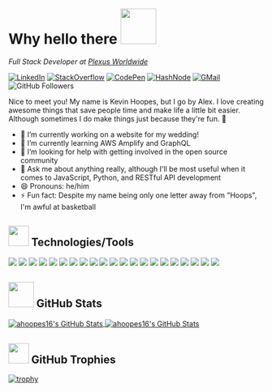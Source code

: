 # Why hello there <img src="https://media.giphy.com/media/gM5qFksULw54NMWyry/giphy.gif" width="70">
*Full Stack Developer at [Plexus Worldwide](https://plexusworldwide.com/)*

[![LinkedIn](https://img.shields.io/badge/-LINKEDIN-blue?style=for-the-badge&logo=linkedin&logoColor=white&link=https://www.linkedin.com/in/kevin-alex-hoopes/)](https://www.linkedin.com/in/kevin-alex-hoopes/)
[![StackOverflow](https://img.shields.io/badge/-STACKOVERFLOW-orange?style=for-the-badge&logo=stack-overflow&logoColor=white&color=FE7A16&link=https://stackoverflow.com/users/14123656/kevin-hoopes)](https://stackoverflow.com/users/14123656/kevin-hoopes)
[![CodePen](https://img.shields.io/badge/-CODEPEN-black?style=for-the-badge&logo=codepen&logoColor=white&color=000000&link=https://codepen.io/ahoopes16)](https://codepen.io/ahoopes16)
[![HashNode](https://img.shields.io/badge/-HASHNODE-blue?style=for-the-badge&logo=hashnode&logoColor=white&color=2962FF&link=https://hashnode.com/@ahoopes16)](https://hashnode.com/@ahoopes16)
[![GMail](https://img.shields.io/badge/-GMAIL-orange?style=for-the-badge&logo=gmail&logoColor=white&color=EA4335&link=mailto:kevin.alex.hoopes@gmail.com)](mailto:kevin.alex.hoopes@gmail.com)
<br>
![GitHub Followers](https://img.shields.io/github/followers/ahoopes16?label=Follow&style=social)
<br>

Nice to meet you! My name is Kevin Hoopes, but I go by Alex. I love creating awesome things that save people time and make life a little bit easier. Although sometimes I do make things just because they're fun. 🥳

- 🔭 I’m currently working on a website for my wedding!
- 🌱 I’m currently learning AWS Amplify and GraphQL
- 🤔 I’m looking for help with getting involved in the open source community
- 💬 Ask me about anything really, although I'll be most useful when it comes to JavaScript, Python, and RESTful API development
- 😄 Pronouns: he/him
- ⚡ Fun fact: Despite my name being only one letter away from "Hoops", I'm awful at basketball

## <img src="https://media.giphy.com/media/hPi8NCRZJjfMP8HAU2/giphy.gif" width="40"> Technologies/Tools
![](https://img.shields.io/badge/OS-iOS-informational?style=flat-square&logo=apple&logoColor=white&color=6aa6f8)
![](https://img.shields.io/badge/OS-Windows-informational?style=flat-square&logo=windows&logoColor=white&color=00afef)
![](https://img.shields.io/badge/Editor-VS_Code-informational?style=flat-square&logo=visual-studio-code&logoColor=white&color=0179cb)
![](https://img.shields.io/badge/Tool-Ansible-informational?style=flat-square&logo=ansible&logoColor=white&color=EE0000)
![](https://img.shields.io/badge/Tool-Postman-informational?style=flat-square&logo=postman&logoColor=white&color=FF6C37)
![](https://img.shields.io/badge/Tool-Jira-informational?style=flat-square&logo=jira&logoColor=white&color=0052CC)
![](https://img.shields.io/badge/Tool-Jenkins-informational?style=flat-square&logo=jenkins&logoColor=white&color=D24939)
![](https://img.shields.io/badge/Tool-Opsgenie-informational?style=flat-square&logo=opsgenie&logoColor=white&color=172B4D)
![](https://img.shields.io/badge/Tool-AWS_Amplify-informational?style=flat-square&logo=aws-amplify&logoColor=white&color=ff8f00)
![](https://img.shields.io/badge/Database-MongoDB-informational?style=flat-square&logo=mongodb&logoColor=white&color=47A248)
![](https://img.shields.io/badge/Database-PostgreSQL-informational?style=flat-square&logo=postgresql&logoColor=white&color=336791)
![](https://img.shields.io/badge/Code-HTML5-informational?style=flat-square&logo=html5&logoColor=white&color=e44d26)
![](https://img.shields.io/badge/Code-CSS3-informational?style=flat-square&logo=css3&logoColor=white&color=2299f8)
![](https://img.shields.io/badge/Code-Tailwind-informational?style=flat-square&logo=tailwind-css&logoColor=white&color=48adb4)
![](https://img.shields.io/badge/Code-Python-informational?style=flat-square&logo=python&logoColor=white&color=ffda4b)
![](https://img.shields.io/badge/Code-JavaScript-informational?style=flat-square&logo=javascript&logoColor=white&color=f7e018)
![](https://img.shields.io/badge/Code-NodeJS-informational?style=flat-square&logo=node.js&logoColor=white&color=90c63d)
![](https://img.shields.io/badge/Code-React-informational?style=flat-square&logo=react&logoColor=white&color=56d4f2)
![](https://img.shields.io/badge/Code-Gatsby-informational?style=flat-square&logo=gatsby&logoColor=white&color=663399)
![](https://img.shields.io/badge/Code-TypeScript-informational?style=flat-square&logo=typescript&logoColor=white&color=007acc)
![](https://img.shields.io/badge/Code-C_Sharp-informational?style=flat-square&logo=c-sharp&logoColor=white&color=239120)



## <img src="https://media.giphy.com/media/f4JSqg5rt40xAPG5Xm/giphy.gif" width="50"> GitHub Stats

<a href="https://github.com/ahoopes16/ahoopes16">
   <img align="center" src="https://github-readme-stats.vercel.app/api?username=ahoopes16&show_icons=true&line_height=27&count_private=true&theme=gotham" alt="ahoopes16's GitHub Stats" />
</a>

<a href="https://github.com/ahoopes16/ahoopes16">
   <img align="center" src="https://github-readme-stats.vercel.app/api/top-langs/?username=ahoopes16&hide=c%2B%2B,c,html&theme=gotham" alt="ahoopes16's GitHub Stats" />
</a>

## <img src="https://media.giphy.com/media/Veq8KumKpSCcfZ71P1/giphy.gif" width="40"> GitHub Trophies
[![trophy](https://github-profile-trophy.vercel.app/?username=ahoopes16&theme=nord&column=7&margin-w=15)](https://github.com/ahoopes16/github-profile-trophy)
